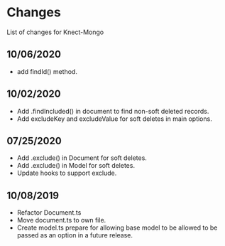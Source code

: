 # Changes

List of changes for Knect-Mongo

## 10/06/2020

- add findId() method.

## 10/02/2020

- Add .findIncluded() in document to find non-soft deleted records.
- Add excludeKey and excludeValue for soft deletes in main options.

## 07/25/2020

- Add .exclude() in Document for soft deletes. 
- Add .exclude() in Model for soft deletes.
- Update hooks to support exclude.

## 10/08/2019

- Refactor Document.ts
- Move document.ts to own file. 
- Create model.ts prepare for allowing base model to be allowed to be passed as an option in a future release.